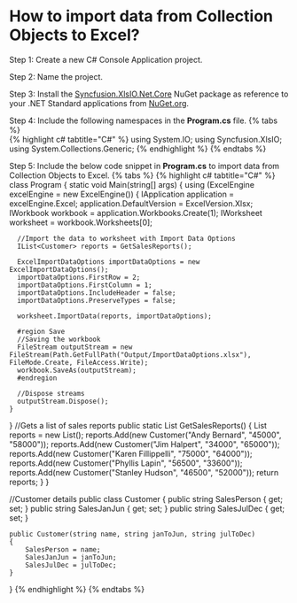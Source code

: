 # How to import data from Collection Objects to Excel?

Step 1: Create a new C# Console Application project.

Step 2: Name the project.

Step 3: Install the [Syncfusion.XlsIO.Net.Core](https://www.nuget.org/packages/Syncfusion.XlsIO.Net.Core) NuGet package as reference to your .NET Standard applications from [NuGet.org](https://www.nuget.org).

Step 4: Include the following namespaces in the **Program.cs** file.
{% tabs %}  
{% highlight c# tabtitle="C#" %}
using System.IO;
using Syncfusion.XlsIO;
using System.Collections.Generic;
{% endhighlight %}
{% endtabs %}  

Step 5: Include the below code snippet in **Program.cs** to import data from Collection Objects to Excel.
{% tabs %}
{% highlight c# tabtitle="C#" %}
class Program
{
  static void Main(string[] args)
  {
    using (ExcelEngine excelEngine = new ExcelEngine())
    {
      IApplication application = excelEngine.Excel;
      application.DefaultVersion = ExcelVersion.Xlsx;
      IWorkbook workbook = application.Workbooks.Create(1);
      IWorksheet worksheet = workbook.Worksheets[0];

      //Import the data to worksheet with Import Data Options
      IList<Customer> reports = GetSalesReports();

      ExcelImportDataOptions importDataOptions = new ExcelImportDataOptions();
      importDataOptions.FirstRow = 2;
      importDataOptions.FirstColumn = 1;
      importDataOptions.IncludeHeader = false;
      importDataOptions.PreserveTypes = false;

      worksheet.ImportData(reports, importDataOptions);

      #region Save
      //Saving the workbook
      FileStream outputStream = new FileStream(Path.GetFullPath("Output/ImportDataOptions.xlsx"), FileMode.Create, FileAccess.Write);
      workbook.SaveAs(outputStream);
      #endregion

      //Dispose streams
      outputStream.Dispose();
    }
  }
  //Gets a list of sales reports
  public static List<Customer> GetSalesReports()
  {
    List<Customer> reports = new List<Customer>();
    reports.Add(new Customer("Andy Bernard", "45000", "58000"));
    reports.Add(new Customer("Jim Halpert", "34000", "65000"));
    reports.Add(new Customer("Karen Fillippelli", "75000", "64000"));
    reports.Add(new Customer("Phyllis Lapin", "56500", "33600"));
    reports.Add(new Customer("Stanley Hudson", "46500", "52000"));
    return reports;
  }
}

//Customer details
public class Customer
{
    public string SalesPerson { get; set; }
    public string SalesJanJun { get; set; }
    public string SalesJulDec { get; set; }

    public Customer(string name, string janToJun, string julToDec)
    {
        SalesPerson = name;
        SalesJanJun = janToJun;
        SalesJulDec = julToDec;
    }
}
{% endhighlight %}
{% endtabs %}